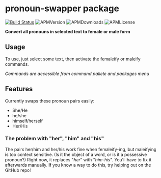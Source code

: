 # pronoun-swapper package

[![Build Status](https://travis-ci.org/ROldford/pronoun-swapper.svg?branch=master)](https://travis-ci.org/ROldford/pronoun-swapper)
![APMVersion](https://img.shields.io/apm/v/pronoun-swapper.svg)
![APMDownloads](https://img.shields.io/apm/dm/pronoun-swapper.svg)
![APMLicense](https://img.shields.io/apm/l/pronoun-swapper.svg)

**Convert all pronouns in selected text to female or male form**

## Usage

To use, just select some text, then activate the femaleify or maleify commands.

*Commands are accessible from command pallete and packages menu*

## Features

Currently swaps these pronoun pairs easily:
* She/He
* he/she
* himself/herself
* Her/His

### The problem with "her", "him" and "his"

The pairs her/him and her/his work fine when femaleify-ing, but maleifying is too context sensitive. (Is it the object of a word, or is it a possessive pronoun?)
Right now, it replaces "*her*" with "*him-his*". You'll have to fix it afterwards manually.
If you know a way to do this, try helping out on the GitHub repo!
